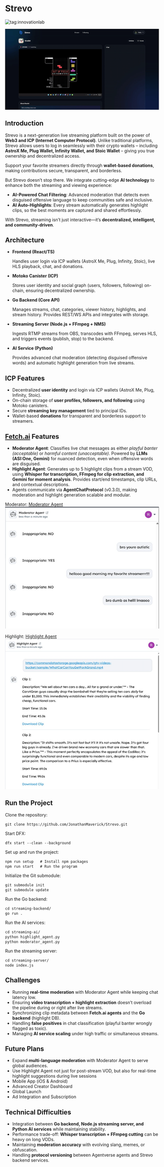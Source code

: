 # Strevo
![tag:innovationlab](https://img.shields.io/badge/innovationlab-3D8BD3)

![Demo](assets/Stream.gif)

## Introduction

Strevo is a next-generation live streaming platform built on the power of **Web3 and ICP (Internet Computer Protocol)**. Unlike traditional platforms, Strevo allows users to log in seamlessly with their crypto wallets – including **AstroX Me, Plug Wallet, Infinity Wallet, and Stoic Wallet** – giving you true ownership and decentralized access.

Support your favorite streamers directly through **wallet-based donations**, making contributions secure, transparent, and borderless.

But Strevo doesn’t stop there. We integrate cutting-edge **AI technology** to enhance both the streaming and viewing experience:

- **AI-Powered Chat Filtering**: Advanced moderation that detects even disguised offensive language to keep communities safe and inclusive.
- **AI Auto-Highlights**: Every stream automatically generates highlight clips, so the best moments are captured and shared effortlessly.

With Strevo, streaming isn’t just interactive—it’s **decentralized, intelligent, and community-driven**.

## Architecture

- **Frontend (React/TS)**
    
    Handles user login via ICP wallets (AstroX Me, Plug, Infinity, Stoic), live HLS playback, chat, and donations.
    
- **Motoko Canister (ICP)**
    
    Stores user identity and social graph (users, followers, following) on-chain, ensuring decentralized ownership.
    
- **Go Backend (Core API)**
    
    Manages streams, chat, categories, viewer history, highlights, and stream history. Provides REST/WS APIs and integrates with storage.
    
- **Streaming Server (Node.js + FFmpeg + NMS)**
    
    Ingests RTMP streams from OBS, transcodes with FFmpeg, serves HLS, and triggers events (publish, stop) to the backend.
    
- **AI Service (Python)**
    
    Provides advanced chat moderation (detecting disguised offensive words) and automatic highlight generation from live streams.


## ICP Features

- Decentralized **user identity** and login via ICP wallets (AstroX Me, Plug, Infinity, Stoic).
- On-chain storage of **user profiles, followers, and following** using Motoko canisters.
- Secure **streaming key management** tied to principal IDs.
- Wallet-based **donations** for transparent and borderless support to streamers.

## [Fetch.ai](http://Fetch.ai) Features

- **Moderator Agent**: Classifies live chat messages as either *playful banter (acceptable)* or *harmful content (unacceptable)*. Powered by **LLMs (ASI:One, Gemini)** for nuanced detection, even when offensive words are disguised.
- **Highlight Agent**: Generates up to 5 highlight clips from a stream VOD, using **Whisper for transcription, FFmpeg for clip extraction, and Gemini for moment analysis**. Provides start/end timestamps, clip URLs, and contextual descriptions.
- Agents communicate via **AgentChatProtocol** (v0.3.0), making moderation and highlight generation scalable and modular.

Moderator:
[Moderator Agent](https://agentverse.ai/agents/details/agent1q07trs7qwy9avqjn89zpgxl09m4q905ezzd6k22spnxeu5wc8m70xa38xvl/profile)
![Moderator Agent](assets/moderator_agent.png)

Highlight:
[Highlight Agent](https://agentverse.ai/agents/details/agent1qfjrx8ydryswclh3qzxpz62z7d5hl405a877850620pqzrhnwwclvaem7vf/profile)
![Highlight Agent](assets/highlight_agent.png)

## Run the Project

Clone the repository:
```
git clone https://github.com/JonathanMaverick/Strevo.git
```

Start DFX:
```
dfx start --clean --background
```

Set up and run the project:
```
npm run setup   # Install npm packages
npm run start   # Run the program
```

Initialize the Git submodule:
```
git submodule init
git submodule update
```

Run the Go backend:
```
cd streaming-backend/
go run .
```

Run the AI services:
```
cd streaming-ai/
python highlight_agent.py
python moderator_agent.py
```

Run the streaming server:
```
cd streaming-server/
node index.js
```

## Challenges

- Running **real-time moderation** with Moderator Agent while keeping chat latency low.
- Ensuring **video transcription + highlight extraction** doesn’t overload the pipeline during or right after live streams.
- Synchronizing clip metadata between **Fetch.ai agents** and the **Go backend** (highlight DB).
- Handling **false positives** in chat classification (playful banter wrongly flagged as toxic).
- Managing **AI service scaling** under high traffic or simultaneous streams.

## Future Plans

- Expand **multi-language moderation** with Moderator Agent to serve global audiences.
- Use Highlight Agent not just for post-stream VOD, but also for real-time highlight suggestions during live sessions
- Mobile App (iOS & Android)
- Advanced Creator Dashboard
- Global Launch
- Ad Integration and Subscription

## Technical Difficulties

- Integration between **Go backend, Node.js streaming server, and Python AI services** while maintaining stability.
- Performance trade-off: **Whisper transcription + FFmpeg cutting** can be heavy on long VODs.
- Maintaining **moderation accuracy** with evolving slang, memes, or obfuscation.
- Handling **protocol versioning** between Agentverse agents and Strevo backend services.
